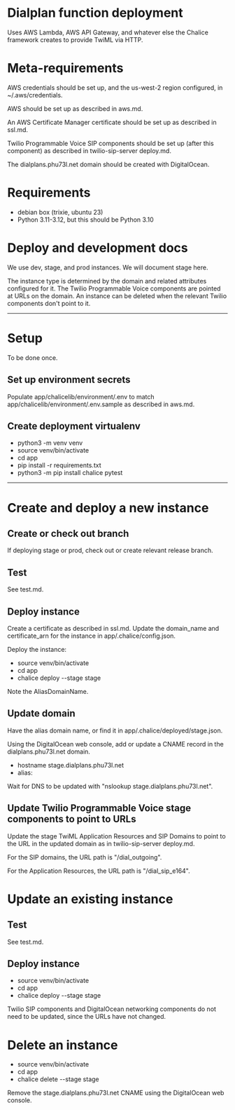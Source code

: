 # Dialplan function deployment

Uses AWS Lambda, AWS API Gateway, and whatever else the Chalice framework creates to provide TwiML via HTTP.

# Meta-requirements

AWS credentials should be set up, and the us-west-2 region configured, in ~/.aws/credentials.

AWS should be set up as described in aws.md.

An AWS Certificate Manager certificate should be set up as described in ssl.md.

Twilio Programmable Voice SIP components should be set up (after this component) as described in twilio-sip-server deploy.md.

The dialplans.phu73l.net domain should be created with DigitalOcean.

# Requirements

- debian box (trixie, ubuntu 23)
- Python 3.11-3.12, but this should be Python 3.10

# Deploy and development docs

We use dev, stage, and prod instances. We will document stage here.

The instance type is determined by the domain and related attributes configured for it. The Twilio Programmable Voice components are pointed at URLs on the domain. An instance can be deleted when the relevant Twilio components don't point to it.

---

# Setup

To be done once.

## Set up environment secrets

Populate app/chalicelib/environment/.env to match app/chalicelib/environment/.env.sample as described in aws.md.

## Create deployment virtualenv

- python3 -m venv venv
- source venv/bin/activate
- cd app
- pip install -r requirements.txt
- python3 -m pip install chalice pytest

---

# Create and deploy a new instance

## Create or check out branch

If deploying stage or prod, check out or create relevant release branch.

## Test

See test.md.

## Deploy instance

Create a certificate as described in ssl.md. Update the domain_name and certificate_arn for the instance in app/.chalice/config.json.

Deploy the instance:

- source venv/bin/activate
- cd app
- chalice deploy --stage stage

Note the AliasDomainName.

## Update domain

Have the alias domain name, or find it in app/.chalice/deployed/stage.json.

Using the DigitalOcean web console, add or update a CNAME record in the dialplans.phu73l.net domain.

- hostname stage.dialplans.phu73l.net
- alias: <alias domain name>

Wait for DNS to be updated with "nslookup stage.dialplans.phu73l.net".

## Update Twilio Programmable Voice stage components to point to URLs

Update the stage TwiML Application Resources and SIP Domains to point to the URL in the updated domain as in twilio-sip-server deploy.md.

For the SIP domains, the URL path is "/dial_outgoing".

For the Application Resources, the URL path is "/dial_sip_e164".

# Update an existing instance

## Test

See test.md.

## Deploy instance

- source venv/bin/activate
- cd app
- chalice deploy --stage stage

Twilio SIP components and DigitalOcean networking components do not need to be updated, since the URLs have not changed.

# Delete an instance

- source venv/bin/activate
- cd app
- chalice delete --stage stage

Remove the stage.dialplans.phu73l.net CNAME using the DigitalOcean web console.
